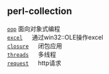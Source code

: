 ## perl-collection

[`oop`](https://github.com/hidinga/perl-collection/tree/main/oop) 			面向对象式编程  
[`excel`](https://github.com/hidinga/perl-collection/tree/main/excel) 　		通过win32::OLE操作excel  
[`closure`](https://github.com/hidinga/perl-collection/tree/main/closure) 　	闭包应用  
[`threads`](https://github.com/hidinga/perl-collection/tree/main/threads) 　	多线程  
[`request`](https://github.com/hidinga/perl-collection/tree/main/request) 　	http请求  